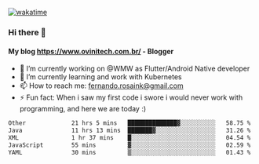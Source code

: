 [![wakatime](https://wakatime.com/badge/user/d5892087-17e6-46ab-8384-91a71a9b88d8.svg)](https://wakatime.com/@d5892087-17e6-46ab-8384-91a71a9b88d8)
### Hi there 👋

#### My blog https://www.ovinitech.com.br/ - Blogger

- 🔭 I’m currently working on @WMW as Flutter/Android Native developer
- 🌱 I’m currently learning and work with Kubernetes
- 📫 How to reach me: fernando.rosaink@gmail.com 
- ⚡ Fun fact: When i saw my first code i swore i would never work with programming, and here we are today :)

<!--START_SECTION:waka-->

```txt
Other             21 hrs 5 mins   ██████████████▓░░░░░░░░░░   58.75 %
Java              11 hrs 13 mins  ███████▓░░░░░░░░░░░░░░░░░   31.26 %
XML               1 hr 37 mins    █░░░░░░░░░░░░░░░░░░░░░░░░   04.54 %
JavaScript        55 mins         ▓░░░░░░░░░░░░░░░░░░░░░░░░   02.59 %
YAML              30 mins         ▒░░░░░░░░░░░░░░░░░░░░░░░░   01.43 %
```

<!--END_SECTION:waka-->

